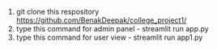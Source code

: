 1) git clone this respository https://github.com/BenakDeepak/college_project1/
2) type this command for admin panel -  streamlit run app.py
3) type this command for user view - streamlit run app1.py
